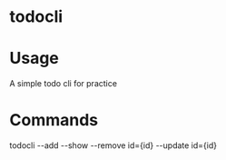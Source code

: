 todocli
=======

# Usage
A simple todo cli for practice
# Commands
todocli --add
        --show
        --remove id={id}
        --update id={id}
